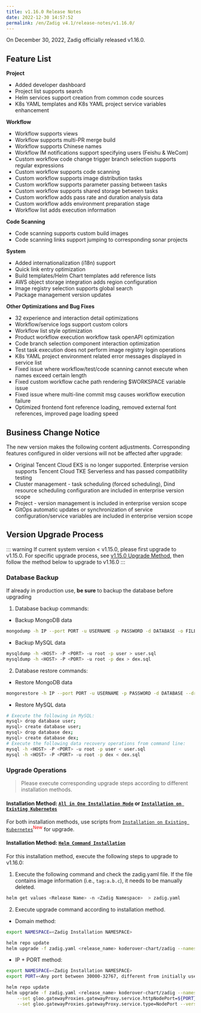 ```yaml
---
title: v1.16.0 Release Notes
date: 2022-12-30 14:57:52
permalink: /en/Zadig v4.1/release-notes/v1.16.0/
---
```


On December 30, 2022, Zadig officially released v1.16.0.

## Feature List
**Project**
- Added developer dashboard
- Project list supports search
- Helm services support creation from common code sources
- K8s YAML templates and K8s YAML project service variables enhancement

**Workflow**
- Workflow supports views
- Workflow supports multi-PR merge build
- Workflow supports Chinese names
- Workflow IM notifications support specifying users (Feishu & WeCom)
- Custom workflow code change trigger branch selection supports regular expressions
- Custom workflow supports code scanning
- Custom workflow supports image distribution tasks
- Custom workflow supports parameter passing between tasks
- Custom workflow supports shared storage between tasks
- Custom workflow adds pass rate and duration analysis data
- Custom workflow adds environment preparation stage
- Workflow list adds execution information

**Code Scanning**
- Code scanning supports custom build images
- Code scanning links support jumping to corresponding sonar projects

**System**
- Added internationalization (i18n) support
- Quick link entry optimization
- Build templates/Helm Chart templates add reference lists
- AWS object storage integration adds region configuration
- Image registry selection supports global search
- Package management version updates

**Other Optimizations and Bug Fixes**
- 32 experience and interaction detail optimizations
- Workflow/service logs support custom colors
- Workflow list style optimization
- Product workflow execution workflow task openAPI optimization
- Code branch selection component interaction optimization
- Test task execution does not perform image registry login operations
- K8s YAML project environment related error messages displayed in service list
- Fixed issue where workflow/test/code scanning cannot execute when names exceed certain length
- Fixed custom workflow cache path rendering $WORKSPACE variable issue
- Fixed issue where multi-line commit msg causes workflow execution failure
- Optimized frontend font reference loading, removed external font references, improved page loading speed


## Business Change Notice

The new version makes the following content adjustments. Corresponding features configured in older versions will not be affected after upgrade:
- Original Tencent Cloud EKS is no longer supported. Enterprise version supports Tencent Cloud TKE Serverless and has passed compatibility testing
- Cluster management - task scheduling (forced scheduling), Dind resource scheduling configuration are included in enterprise version scope
- Project - version management is included in enterprise version scope
- GitOps automatic updates or synchronization of service configuration/service variables are included in enterprise version scope


## Version Upgrade Process
::: warning
If current system version < v1.15.0, please first upgrade to v1.15.0. For specific upgrade process, see [v1.15.0 Upgrade Method](/Zadig%20v2.2.0/release-notes/v1.15.0/#版本升级过程), then follow the method below to upgrade to v1.16.0
:::

### Database Backup
If already in production use, **be sure** to backup the database before upgrading
1. Database backup commands:
- Backup MongoDB data
```bash
mongodump -h IP --port PORT -u USERNAME -p PASSWORD -d DATABASE -o FILE_PATH
```
- Backup MySQL data
```bash
mysqldump -h <HOST> -P <PORT> -u root -p user > user.sql
mysqldump -h <HOST> -P <PORT> -u root -p dex > dex.sql
```
2. Database restore commands:
- Restore MongoDB data
```bash
mongorestore -h IP --port PORT -u USERNAME -p PASSWORD -d DATABASE --drop FILE_PATH
```
- Restore MySQL data
```bash
# Execute the following in MySQL:
mysql> drop database user;
mysql> create database user;
mysql> drop database dex;
mysql> create database dex;
# Execute the following data recovery operations from command line:
mysql -h <HOST> -P <PORT> -u root -p user < user.sql
mysql -h <HOST> -P <PORT> -u root -p dex < dex.sql
```

### Upgrade Operations

> Please execute corresponding upgrade steps according to different installation methods.

#### Installation Method: [`All in One Installation Mode`](/Zadig%20v2.2.0/install/all-in-one/) or [`Installation on Existing Kubernetes`](/Zadig%20v2.2.0/install/install-on-k8s/)

For both installation methods, use scripts from [`Installation on Existing Kubernetes`](/Zadig%20v2.2.0/install/install-on-k8s/)<sup style='color: red'>New</sup> for upgrade.

#### Installation Method: [`Helm Command Installation`](/Zadig%20v2.2.0/install/helm-deploy/)
For this installation method, execute the following steps to upgrade to v1.16.0:

1. Execute the following command and check the zadig.yaml file. If the file contains image information (i.e., `tag:a.b.c`), it needs to be manually deleted.

```bash
helm get values <Release Name> -n <Zadig Namespace>  > zadig.yaml
```


2. Execute upgrade command according to installation method.

- Domain method:

```bash
export NAMESPACE=<Zadig Installation NAMESPACE>

helm repo update
helm upgrade -f zadig.yaml <release_name> koderover-chart/zadig --namespace ${NAMESPACE} --version=1.16.0
```

- IP + PORT method:

```bash
export NAMESPACE=<Zadig Installation NAMESPACE>
export PORT=<Any port between 30000-32767, different from initially used port>

helm repo update
helm upgrade -f zadig.yaml <release_name> koderover-chart/zadig --namespace ${NAMESPACE} \
    --set gloo.gatewayProxies.gatewayProxy.service.httpNodePort=${PORT} \
    --set gloo.gatewayProxies.gatewayProxy.service.type=NodePort --version=1.16.0
```